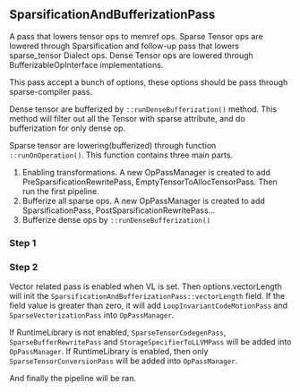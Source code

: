 ## SparsificationAndBufferizationPass

A pass that lowers tensor ops to memref ops.
Sparse Tensor ops are lowered through Sparsification and follow-up pass that
lowers sparse_tensor Dialect ops.
Dense Tensor ops are lowered through BufferizableOpInterface implementations.

This pass accept a bunch of options, these options should be pass through
sparse-compiler pass.

Dense tensor are bufferized by `::runDenseBufferization()` method.
This method will filter out all the Tensor with sparse attribute, and do
bufferization for only dense op.

Sparse tensor are lowering(bufferized) through function `::runOnOperation()`.
This function contains three main parts.

1. Enabling transformations. A new OpPassManager is created to add
PreSparsificationRewritePass, EmptyTensorToAllocTensorPass. Then run the
first pipeline.
2. Bufferize all sparse ops. A new OpPassManager is created to add
SparsificationPass, PostSparsificationRewritePass...
3. Bufferize dense ops by `::runDenseBufferization()`

### Step 1

### Step 2

Vector related pass is enabled when VL is set. Then options.vectorLength will
init the `SparsificationAndBufferizationPass::vectorLength` field. If the field
value is greater than zero, it will add `LoopInvariantCodeMotionPass` and
`SparseVectorizationPass` into `OpPassManager`.

If RuntimeLibrary is not enabled, `SparseTensorCodegenPass`, `SparseBufferRewritePass`
and `StorageSpecifierToLLVMPass` will be added into `OpPassManager`.
If RuntimeLibrary is enabled, then only `SparseTensorConversionPass` will be added
into `OpPassManager`.

And finally the pipeline will be ran.
